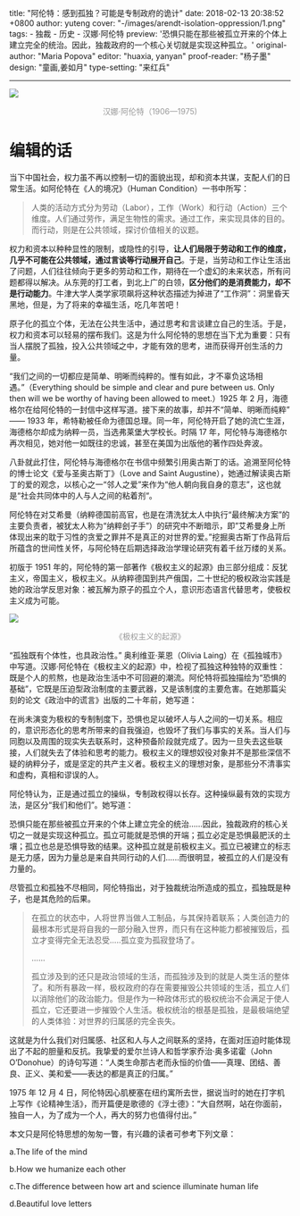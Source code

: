 title: "阿伦特：感到孤独？可能是专制政府的诡计"
date: 2018-02-13 20:38:52 +0800
author: yuteng
cover: "-/images/arendt-isolation-oppression/1.png"
tags:
    - 独裁
    - 历史
    - 汉娜·阿伦特
preview: '恐惧只能在那些被孤立开来的个体上建立完全的统治。因此，独裁政府的一个核心关切就是实现这种孤立。'
original-author: "Maria Popova"
editor: "huaxia, yanyan"
proof-reader: "杨子墨"
design: "童画,姜如月"
type-setting: "来红兵"

---

![](-/images/arendt-isolation-oppression/1.png)
<center><font color=#999>汉娜·阿伦特（1906—1975)</font></center>

# 编辑的话

当下中国社会，权力虽不再以控制一切的面貌出现，却和资本共谋，支配人们的日常生活。如阿伦特在《人的境况》（Human Condition）一书中所写：

> 人类的活动方式分为劳动（Labor），工作（Work）和行动（Action）三个维度。人们通过劳作，满足生物性的需求。通过工作，来实现具体的目的。而行动，则是在公共领域，探讨价值相关的议题。

权力和资本以种种显性的限制，或隐性的引导，**让人们局限于劳动和工作的维度，几乎不可能在公共领域，通过言谈等行动展开自己**。于是，当劳动和工作让生活出了问题，人们往往倾向于更多的劳动和工作，期待在一个虚幻的未来状态，所有问题都得以解决。从东莞的打工者，到北上广的白领，**区分他们的是消费能力，却不是行动能力**。牛津大学人类学家项飙将这种状态描述为掉进了“工作洞”：洞里昏天黑地，但是，为了将来的幸福生活，吃几年苦吧！

原子化的孤立个体，无法在公共生活中，通过思考和言谈建立自己的生活。于是，权力和资本可以轻易的摆布我们。这是为什么阿伦特的思想在当下尤为重要：只有当人摆脱了孤独，投入公共领域之中，才能有效的思考，进而获得开创生活的力量。

“我们之间的一切都应是简单、明晰而纯粹的。惟有如此，才不辜负这场相遇。”（Everything should be simple and clear and pure between us. Only then will we be worthy of having been allowed to meet.）1925 年 2 月，海德格尔在给阿伦特的一封信中这样写道。接下来的故事，却并不“简单、明晰而纯粹” —— 1933 年，希特勒被任命为德国总理。同一年，阿伦特开启了她的流亡生涯，海德格尔却成为纳粹一员，当选弗莱堡大学校长。时隔 17 年，阿伦特与海德格尔再次相见，她对他一如既往的忠诚，甚至在美国为出版他的著作四处奔波。

八卦就此打住，阿伦特与海德格尔在书信中频繁引用奥古斯丁的话。追溯至阿伦特的博士论文《爱与圣奥古斯丁》（Love and Saint Augustine），她通过解读奥古斯丁的爱的观念，以核心之一“邻人之爱”来作为“他人朝向我自身的意志”，这也就是“社会共同体中的人与人之间的粘着剂“。

阿伦特在对艾希曼（纳粹德国前高官，也是在清洗犹太人中执行“最终解决方案”的主要负责者，被犹太人称为“纳粹刽子手”）的研究中不断暗示，即”艾希曼身上所体现出来的耽于习性的贪爱之罪并不是真正的对世界的爱。”挖掘奥古斯丁作品背后所蕴含的世间性关怀，与阿伦特在后期选择政治学理论研究有着千丝万缕的关系。

初版于 1951 年的，阿伦特的第一部著作《极权主义的起源》由三部分组成：反犹主义，帝国主义，极权主义。从纳粹德国到共产俄国，二十世纪的极权政治实践是她的政治学反思对象：被瓦解为原子的孤立个人，意识形态语言代替思考，使极权主义成为可能。

![](-/images/arendt-isolation-oppression/2.png)
<center><font color=#999>《极权主义的起源》</font></center>

“孤独既有个体性，也具政治性。” 奥利维亚·莱恩（Olivia Laing）在《孤独城市》中写道。汉娜·阿伦特在《极权主义的起源》中，检视了孤独这种独特的双重性：既是个人的煎熬，也是政治生活中不可回避的潮流。阿伦特将孤独描绘为“恐惧的基础”，它既是压迫型政治制度的主要武器，又是该制度的主要危害。在她那篇尖刻的论文《政治中的谎言》出版的二十年前，她写道：

在尚未演变为极权的专制制度下，恐惧也足以破坏人与人之间的一切关系。相应的，意识形态化的思考所带来的自我强迫，也毁坏了我们与事实的关系。当人们与同胞以及周围的现实失去联系时，这种预备阶段就完成了。因为一旦失去这些联接，人们就失去了体验和思考的能力。极权主义的理想奴役对象并不是那些深信不疑的纳粹分子，或是坚定的共产主义者。极权主义的理想对象，是那些分不清事实和虚构，真相和谬误的人。

阿伦特认为，正是通过孤立的操纵，专制政权得以长存。这种操纵最有效的实现方法，是区分“我们和他们”。她写道：

恐惧只能在那些被孤立开来的个体上建立完全的统治……因此，独裁政府的核心关切之一就是实现这种孤立。孤立可能就是恐惧的开端；孤立必定是恐惧最肥沃的土壤；孤立也总是恐惧导致的结果。这种孤立就是前极权主义。孤立已被建立的标志是无力感，因为力量总是来自共同行动的人们......而很明显，被孤立的人们是没有力量的。

尽管孤立和孤独不尽相同，阿伦特指出，对于独裁统治所造成的孤立，孤独既是种子，也是其危险的后果。

> 在孤立的状态中，人将世界当做人工制品，与其保持着联系；人类创造力的最根本形式是将自我的一部分融入世界，而只有在这种能力都被摧毁后，孤立才变得完全无法忍受.....孤立变为孤寂登场了。
>
> ......
>
> 孤立涉及到的还只是政治领域的生活，而孤独涉及到的就是人类生活的整体了。和所有暴政一样，极权政府的存在需要摧毁公共领域的生活，孤立人们以消除他们的政治能力。但是作为一种政体形式的极权统治不会满足于使人孤立，它还要进一步摧毁个人生活。极权统治的根基是孤独，是最极端绝望的人类体验：对世界的归属感的完全丧失。

这就是为什么我们对归属感、社区和人与人之间联系的坚持，在面对压迫时能体现出了不起的胆量和反抗。我挚爱的爱尔兰诗人和哲学家乔治·奥多诺霍（John O’Donohue）的诗句写道：“人类生命那古老而永恒的价值——真理、团结、善良、正义、美和爱——表达的都是真正的归属。”

1975 年 12 月 4 日，阿伦特因心肌梗塞在纽约寓所去世，据说当时的她在打字机上写作《论精神生活》，而开篇便是歌德的《浮士德》：“大自然啊，站在你面前，独自一人，为了成为一个人，再大的努力也值得付出。”


本文只是阿伦特思想的匆匆一瞥，有兴趣的读者可参考下列文章：

a.The life of the mind

b.How we humanize each other

c.The difference between how art and science illuminate human life

d.Beautiful love letters
